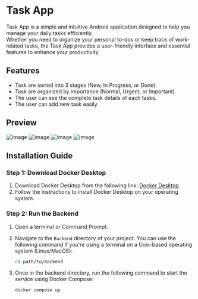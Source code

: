 # Task App

Task App is a simple and intuitive Android application designed to help you manage your daily tasks efficiently.<br>
Whether you need to organize your personal to-dos or keep track of work-related tasks, the Task App provides a user-friendly interface and essential features to enhance your productivity.

## Features

- Task are sorted into 3 stages (New, In Progress, or Done).
- Task are organized by importance (Normal, Urgent, or Important).
- The user can see the complete task details of each tasks.
- The user can add new task easily.

## Preview
![image](https://github.com/g-acey/task-app/assets/125923104/74f0e8c0-be67-4d70-9246-3c5e09c4bc60)
![image](https://github.com/g-acey/task-app/assets/125923104/1cf93175-005d-47b7-976e-1d6b5c08d953)
![image](https://github.com/g-acey/task-app/assets/125923104/a443ce76-d553-4214-ad9b-985931960d28)
![image](https://github.com/g-acey/task-app/assets/125923104/32d2e45d-dc5a-4d1c-a47f-4261331aeec8)

## Installation Guide

### Step 1: Download Docker Desktop

1. Download Docker Desktop from the following link: [Docker Desktop](https://www.docker.com/products/docker-desktop).
2. Follow the instructions to install Docker Desktop on your operating system.

### Step 2: Run the Backend

1. Open a terminal or Command Prompt.
2. Navigate to the `Backend` directory of your project. You can use the following command if you're using a terminal on a Unix-based operating system (Linux/MacOS):

   ```sh
   cd path/to/Backend
3. Once in the backend directory, run the following command to start the service using Docker Compose:
   ```sh
   docker compose up
